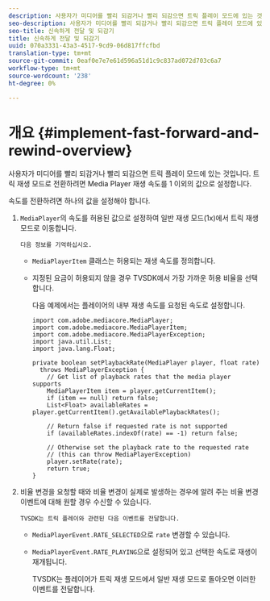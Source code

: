 ```yaml
---
description: 사용자가 미디어를 빨리 되감거나 빨리 되감으면 트릭 플레이 모드에 있는 것입니다. 트릭 재생 모드로 전환하려면 Media Player 재생 속도를 1 이외의 값으로 설정합니다.
seo-description: 사용자가 미디어를 빨리 되감거나 빨리 되감으면 트릭 플레이 모드에 있는 것입니다. 트릭 재생 모드로 전환하려면 Media Player 재생 속도를 1 이외의 값으로 설정합니다.
seo-title: 신속하게 전달 및 되감기
title: 신속하게 전달 및 되감기
uuid: 070a3331-43a3-4517-9cd9-06d817ffcfbd
translation-type: tm+mt
source-git-commit: 0eaf0e7e7e61d596a51d1c9c837ad072d703c6a7
workflow-type: tm+mt
source-wordcount: '238'
ht-degree: 0%

---
```



# 개요 {#implement-fast-forward-and-rewind-overview}

사용자가 미디어를 빨리 되감거나 빨리 되감으면 트릭 플레이 모드에 있는 것입니다. 트릭 재생 모드로 전환하려면 Media Player 재생 속도를 1 이외의 값으로 설정합니다.

속도를 전환하려면 하나의 값을 설정해야 합니다.

1. `MediaPlayer`의 속도를 허용된 값으로 설정하여 일반 재생 모드(1x)에서 트릭 재생 모드로 이동합니다.

       다음 정보를 기억하십시오.
   
   * `MediaPlayerItem` 클래스는 허용되는 재생 속도를 정의합니다.
   * 지정된 요금이 허용되지 않을 경우 TVSDK에서 가장 가까운 허용 비율을 선택합니다.

      다음 예제에서는 플레이어의 내부 재생 속도를 요청된 속도로 설정합니다.

      ```
      import com.adobe.mediacore.MediaPlayer; 
      import com.adobe.mediacore.MediaPlayerItem; 
      import com.adobe.mediacore.MediaPlayerException; 
      import java.util.List; 
      import java.lang.Float; 
      
      private boolean setPlaybackRate(MediaPlayer player, float rate)  
        throws MediaPlayerException { 
          // Get list of playback rates that the media player supports 
          MediaPlayerItem item = player.getCurrentItem(); 
          if (item == null) return false; 
          List<Float> availableRates = player.getCurrentItem().getAvailablePlaybackRates(); 
      
          // Return false if requested rate is not supported 
          if (availableRates.indexOf(rate) == -1) return false; 
      
          // Otherwise set the playback rate to the requested rate  
          // (this can throw MediaPlayerException) 
          player.setRate(rate); 
          return true; 
      }
      ```

1. 비율 변경을 요청할 때와 비율 변경이 실제로 발생하는 경우에 알려 주는 비율 변경 이벤트에 대해 원할 경우 수신할 수 있습니다.

       TVSDK는 트릭 플레이와 관련된 다음 이벤트를 전달합니다.
   
   * `MediaPlayerEvent.RATE_SELECTED`으로  `rate` 변경할 수 있습니다.

   * `MediaPlayerEvent.RATE_PLAYING`으로 설정되어 있고 선택한 속도로 재생이 재개됩니다.

      TVSDK는 플레이어가 트릭 재생 모드에서 일반 재생 모드로 돌아오면 이러한 이벤트를 전달합니다.

